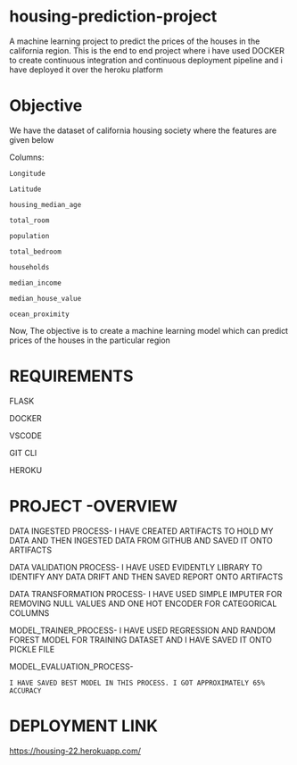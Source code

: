 # housing-prediction-project
A machine learning project to predict the prices of the houses in the california region.
This is the end to end project where i have used DOCKER to create continuous integration and continuous deployment pipeline and i have deployed it over the heroku platform 

# Objective
 We have the dataset of california housing society where the features are given below
 
 Columns:
    
	Longitude
 
	Latitude
 
	housing_median_age
 
	total_room
	
	population
	
	total_bedroom
	
	households
	
	median_income
	
	median_house_value
	
	ocean_proximity

Now, The objective is to create a machine learning model which can predict prices of the houses in the particular region


# REQUIREMENTS

  FLASK

  DOCKER

  VSCODE
  
  GIT CLI
  
  HEROKU 
  
# PROJECT -OVERVIEW

  DATA INGESTED PROCESS-
    I HAVE CREATED ARTIFACTS TO HOLD MY DATA AND THEN INGESTED DATA FROM GITHUB AND SAVED IT ONTO ARTIFACTS
    
    
  DATA VALIDATION PROCESS-
    I HAVE USED EVIDENTLY LIBRARY TO IDENTIFY ANY DATA DRIFT AND THEN SAVED REPORT ONTO ARTIFACTS
    

  DATA TRANSFORMATION PROCESS-
    I HAVE USED SIMPLE IMPUTER FOR REMOVING NULL VALUES AND ONE HOT ENCODER FOR CATEGORICAL COLUMNS
    
    
  MODEL_TRAINER_PROCESS-
    I HAVE USED REGRESSION AND RANDOM FOREST MODEL FOR TRAINING DATASET AND I HAVE SAVED IT ONTO PICKLE FILE
    
    
  MODEL_EVALUATION_PROCESS-
  
    I HAVE SAVED BEST MODEL IN THIS PROCESS. I GOT APPROXIMATELY 65% ACCURACY
    
    
 # DEPLOYMENT LINK
 
 https://housing-22.herokuapp.com/
    
   
  
      
    
    
